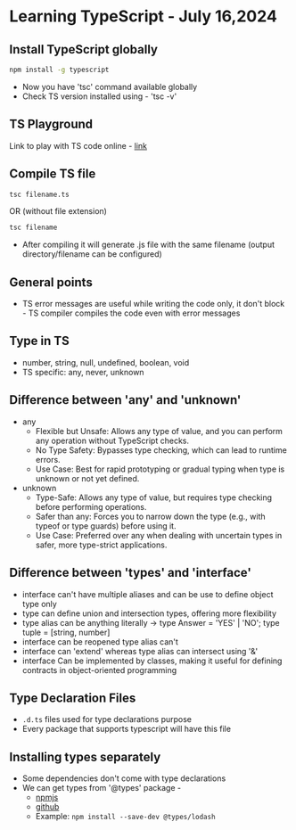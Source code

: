 # Learning TypeScript - July 16,2024

## Install TypeScript globally 

```bash
npm install -g typescript
```
- Now you have 'tsc' command available globally
- Check TS version installed using - 'tsc -v'

## TS Playground
Link to play with TS code online - [link](https://www.typescriptlang.org/play/)

## Compile TS file
```bash
tsc filename.ts
```
OR (without file extension)
```bash
tsc filename
```
- After compiling it will generate .js file with the same filename (output directory/filename can be configured)


## General points
- TS error messages are useful while writing the code only, it don't block - TS compiler compiles the code even with error messages

## Type in TS
- number, string, null, undefined, boolean, void
- TS specific: any, never, unknown

## Difference between 'any' and 'unknown'
- any
  - Flexible but Unsafe: Allows any type of value, and you can perform any operation without TypeScript checks.
  - No Type Safety: Bypasses type checking, which can lead to runtime errors.
  - Use Case: Best for rapid prototyping or gradual typing when type is unknown or not yet defined.
- unknown
  - Type-Safe: Allows any type of value, but requires type checking before performing operations.
  - Safer than any: Forces you to narrow down the type (e.g., with typeof or type guards) before using it.
  - Use Case: Preferred over any when dealing with uncertain types in safer, more type-strict applications.

## Difference between 'types' and 'interface'
- interface can't have multiple aliases and can be use to define object type only
- type can define union and intersection types, offering more flexibility
- type alias can be anything literally -> type Answer = 'YES' | 'NO'; type tuple = [string, number]
- interface can be reopened type alias can't
- interface can 'extend' whereas type alias can intersect using '&'
- interface Can be implemented by classes, making it useful for defining contracts in object-oriented programming

## Type Declaration Files
- `.d.ts` files used for type declarations purpose
- Every package that supports typescript will have this file

## Installing types separately
- Some dependencies don't come with type declarations
- We can get types from '@types' package - 
  - [npmjs](https://www.npmjs.com/package/@types/node)
  - [github](https://github.com/DefinitelyTyped/DefinitelyTyped)
  - Example: `npm install --save-dev @types/lodash`